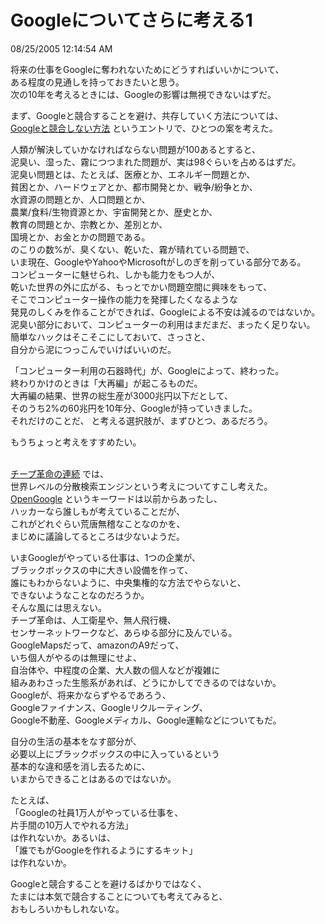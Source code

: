 Googleについてさらに考える1
====
08/25/2005 12:14:54 AM


<p>将来の仕事をGoogleに奪われないためにどうすればいいかについて、<br />
ある程度の見通しを持っておきたいと思う。<br />
次の10年を考えるときには、Googleの影響は無視できないはずだ。</p>

<p>まず、Googleと競合することを避け、共存していく方法については、<br />
<a href="https://github.com/kengonakajima/blog/blob/master/articles/google.md">Googleと競合しない方法</a> というエントリで、ひとつの案を考えた。</p>

<p>人類が解決していかなければならない問題が100あるとすると、<br />
泥臭い、湿った、霧につつまれた問題が、実は98ぐらいを占めるはずだ。<br />
泥臭い問題とは、たとえば、医療とか、エネルギー問題とか、<br />
貧困とか、ハードウェアとか、都市開発とか、戦争/紛争とか、<br />
水資源の問題とか、人口問題とか、<br />
農業/食料/生物資源とか、宇宙開発とか、歴史とか、<br />
教育の問題とか、宗教とか、差別とか、<br />
国境とか、お金とかの問題である。<br />
のこりの数%が、臭くない、乾いた、霧が晴れている問題で、<br />
いま現在、GoogleやYahooやMicrosoftがしのぎを削っている部分である。<br />
コンピューターに魅せられ、しかも能力をもつ人が、<br />
乾いた世界の外に広がる、もっとでかい問題空間に興味をもって、<br />
そこでコンピューター操作の能力を発揮したくなるような<br />
発見のしくみを作ることができれば、Googleによる不安は減るのではないか。<br />
泥臭い部分において、コンピューターの利用はまだまだ、まったく足りない。<br />
簡単なハックはそこそこにしておいて、さっさと、<br />
自分から泥につっこんでいけばいいのだ。</p>

<p>「コンピューター利用の石器時代」が、Googleによって、終わった。<br />
終わりかけのときは「大再編」が起こるものだ。<br />
大再編の結果、世界の総生産が3000兆円以下だとして、<br />
そのうち2%の60兆円を10年分、Googleが持っていきました。<br />
それだけのことだ、 と考える選択肢が、まずひとつ、あるだろう。</p>

<p>もうちょっと考えをすすめたい。</p>

<p><a href="https://github.com/kengonakajima/blog/blob/master/articles/continuous_cheap_revolution.md"><br />
チープ革命の連続</a> では、<br />
世界レベルの分散検索エンジンという考えについてすこし考えた。<br />
<a href="http://www.google.com/search?q=OpenGoogle">OpenGoogle</a> というキーワードは以前からあったし、<br />
ハッカーなら誰しもが考えていることだが、<br />
これがどれぐらい荒唐無稽なことなのかを、<br />
まじめに議論してるところは少ないようだ。</p>

<p>いまGoogleがやっている仕事は、1つの企業が、<br />
ブラックボックスの中に大きい設備を作って、<br />
誰にもわからないように、中央集権的な方法でやらないと、<br />
できないようなことなのだろうか。<br />
そんな風には思えない。<br />
チープ革命は、人工衛星や、無人飛行機、<br />
センサーネットワークなど、あらゆる部分に及んでいる。<br />
GoogleMapsだって、amazonのA9だって、<br />
いち個人がやるのは無理にせよ、<br />
自治体や、中程度の企業、大人数の個人などが複雑に<br />
組みあわさった生態系があれば、どうにかしてできるのではないか。<br />
Googleが、将来かならずやるであろう、<br />
Googleファイナンス、Googleリクルーティング、<br />
Google不動産、Googleメディカル、Google運輸などについてもだ。</p>

<p>自分の生活の基本をなす部分が、<br />
必要以上にブラックボックスの中に入っているという<br />
基本的な違和感を消し去るために、<br />
いまからできることはあるのではないか。</p>

<p>たとえば、<br />
「Googleの社員1万人がやっている仕事を、<br />
片手間の10万人でやれる方法」<br />
は作れないか。あるいは、<br />
「誰でもがGoogleを作れるようにするキット」<br />
は作れないか。</p>

<p>Googleと競合することを避けるばかりではなく、<br />
たまには本気で競合することについても考えてみると、<br />
おもしろいかもしれないな。</p>
